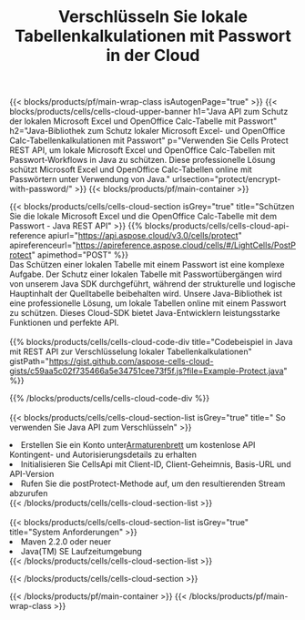 ﻿---
title:  Verschlüsseln Sie lokale Tabellenkalkulationen mit Passwort in der Cloud
description:  Cloud-APIs und SDKs zum Schutz von Microsoft Excel und OpenOffice Calc. Verschlüsseln Sie lokale Tabellenkalkulationen mit Passwort durch die Cells Cloud API. SDK unterstützt verschiedene Entwicklungssprachen. Dazu gehören Android, C#, Go, Java, NodeJS, Perl, PHP, Python, Ruby und Swift.
url: /de/java/protect/encrypt-with-password/
---
{{< blocks/products/pf/main-wrap-class isAutogenPage="true" >}}
{{< blocks/products/cells/cells-cloud-upper-banner h1="Java API zum Schutz der lokalen Microsoft Excel und OpenOffice Calc-Tabelle mit Passwort" h2="Java-Bibliothek zum Schutz lokaler Microsoft Excel- und OpenOffice Calc-Tabellenkalkulationen mit Passwort" p="Verwenden Sie Cells Protect REST API, um lokale Microsoft Excel und OpenOffice Calc-Tabellen mit Passwort-Workflows in Java zu schützen. Diese professionelle Lösung schützt Microsoft Excel und OpenOffice Calc-Tabellen online mit Passwörtern unter Verwendung von Java." urlsection="protect/encrypt-with-password/" >}}
{{< blocks/products/pf/main-container >}}

{{< blocks/products/cells/cells-cloud-section isGrey="true" title="Schützen Sie die lokale Microsoft Excel und die OpenOffice Calc-Tabelle mit dem Passwort - Java REST API" >}}
{{% blocks/products/cells/cells-cloud-api-reference apiurl="https://api.aspose.cloud/v3.0/cells/protect" apireferenceurl="https://apireference.aspose.cloud/cells/#/LightCells/PostProtect" apimethod="POST" %}}
<br/>
Das Schützen einer lokalen Tabelle mit einem Passwort ist eine komplexe Aufgabe. Der Schutz einer lokalen Tabelle mit Passwortübergängen wird von unserem Java SDK durchgeführt, während der strukturelle und logische Hauptinhalt der Quelltabelle beibehalten wird. Unsere Java-Bibliothek ist eine professionelle Lösung, um lokale Tabellen online mit einem Passwort zu schützen. Dieses Cloud-SDK bietet Java-Entwicklern leistungsstarke Funktionen und perfekte API.
<br/>
<br/>
{{% blocks/products/cells/cells-cloud-code-div title="Codebeispiel in Java mit REST API zur Verschlüsselung lokaler Tabellenkalkulationen" gistPath="https://gist.github.com/aspose-cells-cloud-gists/c59aa5c02f735466a5e34751cee73f5f.js?file=Example-Protect.java" %}}
  
{{% /blocks/products/cells/cells-cloud-code-div %}}
<br/>
<br/>
{{< blocks/products/cells/cells-cloud-section-list isGrey="true" title=" So verwenden Sie Java API zum Verschlüsseln" >}}
<li> Erstellen Sie ein Konto unter<a href="https://dashboard.aspose.cloud/">Armaturenbrett</a> um kostenlose API Kontingent- und Autorisierungsdetails zu erhalten</li>
<li>Initialisieren Sie CellsApi mit Client-ID, Client-Geheimnis, Basis-URL und API-Version</li>
<li>Rufen Sie die postProtect-Methode auf, um den resultierenden Stream abzurufen</li>
{{< /blocks/products/cells/cells-cloud-section-list >}}
<br/>
<br/>
{{< blocks/products/cells/cells-cloud-section-list isGrey="true" title="System Anforderungen" >}}
<li>Maven 2.2.0 oder neuer</li>
<li>Java(TM) SE Laufzeitumgebung</li>
{{< /blocks/products/cells/cells-cloud-section-list >}}

{{< /blocks/products/cells/cells-cloud-section >}}

{{< /blocks/products/pf/main-container >}}
{{< /blocks/products/pf/main-wrap-class >}}
